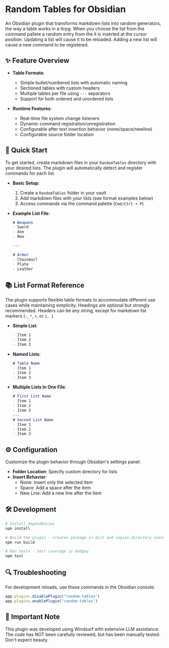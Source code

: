 # Random Tables for Obsidian

An Obsidian plugin that transforms markdown lists into random generators, the way a table works in a ttrpg. When you choose the list from the command pallete a random entry from the it is inserted at the cursor position. Updating a list will cause it to be reloaded. Adding a new list will cause a new command to be registered.

## ✨ Feature Overview
- **Table Formats**:
  - Simple bullet/numbered lists with automatic naming
  - Sectioned tables with custom headers
  - Multiple tables per file using `---` separators
  - Support for both ordered and unordered lists

- **Runtime Features**:
  - Real-time file system change listeners
  - Dynamic command registration/unregistration
  - Configurable after text insertion behavior (none/space/newline)
  - Configurable source folder location

## 🚀 Quick Start

To get started, create markdown files in your `RandomTables` directory with your desired lists. The plugin will automatically detect and register commands for each list.

- **Basic Setup**:
  1. Create a `RandomTables` folder in your vault
  2. Add markdown files with your lists (see format examples below)
  3. Access commands via the command palette (`Cmd/Ctrl + P`)

- **Example List File**:
  ```markdown
  # Weapons 
  - Sword
  - Axe
  - Bow
  
  ---
  
  # Armor
  - Chainmail
  - Plate
  - Leather
  ```

## 📚 List Format Reference

The plugin supports flexible table formats to accommodate different use cases while maintaining simplicity. Headings are optional but strongly recommended. Headers can be any string, except for markdown list markers (`-`, `*`, `+`, or `1. `)

- **Simple List**:
  ```markdown
  - Item 1
  - Item 2
  - Item 3
  ```

- **Named Lists**:
  ```markdown
  # Table Name
  - Item 1
  - Item 2
  - Item 3
  ```

- **Multiple Lists In One File**:
  ```markdown
  # First List Name
  - Item 1
  - Item 2
  - Item 3
  ---
  # Second List Name
  - Item 1
  - Item 2
  - Item 3
  ```

## ⚙️ Configuration

Customize the plugin behavior through Obsidian's settings panel:

- **Folder Location**: Specify custom directory for lists
- **Insert Behavior**:
  - None: Insert only the selected item
  - Space: Add a space after the item
  - New Line: Add a new line after the item

## 🛠 Development

```bash
# Install dependencies
npm install

# Build the plugin - creates package in dist and copies directory contents to local plugin directory on my system.
npm run build

# Run tests - test coverage is dodgey
npm test
```

## 🔍 Troubleshooting

For development reloads, use these commands in the Obsidian console:
```javascript
app.plugins.disablePlugin("random-tables")
app.plugins.enablePlugin("random-tables")
```

## 🚨 Important Note

This plugin was developed using Windsurf with extensive LLM assistance. The code has NOT been carefully reviewed, but has been manually tested. Don't expect beauty.